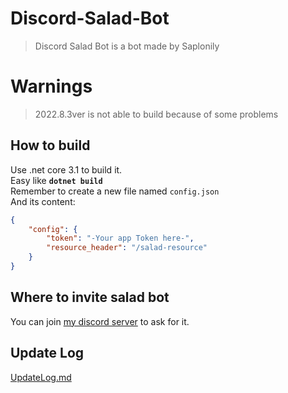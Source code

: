# Discord-Salad-Bot
> Discord Salad Bot is a bot made by Saplonily

# Warnings
> 2022.8.3ver is not able to build because of some problems

## How to build
Use .net core 3.1 to build it.<br>
Easy like **`dotnet build`**<br>
Remember to create a new file named `config.json`<br>
And its content:<br>
```json
{
    "config": {
        "token": "-Your app Token here-",
        "resource_header": "/salad-resource"
    }
}
```

## Where to invite salad bot
You can join [my discord server](https://discord.gg/aWWJjFZDbx) to ask for it.

## Update Log
[UpdateLog.md](UpdateLog.md)